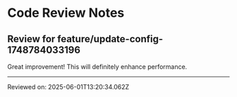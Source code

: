 # Code Review Notes

## Review for feature/update-config-1748784033196

Great improvement! This will definitely enhance performance.

---
Reviewed on: 2025-06-01T13:20:34.062Z